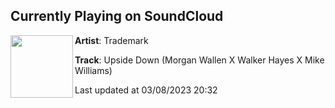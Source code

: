 ## Currently Playing on SoundCloud

[<img align="left" width="100" src="https://i1.sndcdn.com/artworks-kdT2oAE4lVeA9k79-ir5nww-t500x500.jpg">](https://soundcloud.com/trademarkpregame/upside-down-morgan-wallen-x?in=trademarkpregame/sets/ranch-water)

**Artist**: Trademark 

**Track**: Upside Down (Morgan Wallen X Walker Hayes X Mike Williams)

Last updated at 03/08/2023 20:32
